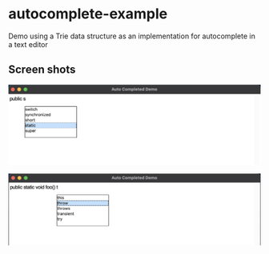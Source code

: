 # autocomplete-example
Demo using a Trie data structure as an implementation for autocomplete in a text editor

## Screen shots
![ScreenShot](screenshot_01.png)

![ScreenShot](screenshot_02.png)

